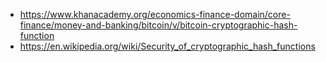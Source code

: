 - https://www.khanacademy.org/economics-finance-domain/core-finance/money-and-banking/bitcoin/v/bitcoin-cryptographic-hash-function
- https://en.wikipedia.org/wiki/Security_of_cryptographic_hash_functions
